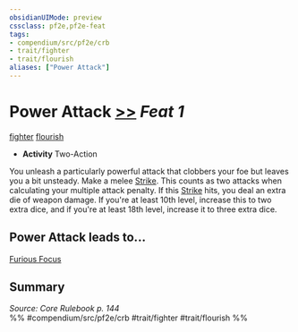 ```yaml
---
obsidianUIMode: preview
cssclass: pf2e,pf2e-feat
tags:
- compendium/src/pf2e/crb
- trait/fighter
- trait/flourish
aliases: ["Power Attack"]
---
```

# Power Attack  [>>](rules/core-rulebook/chapter-9-playing-the-game.md#Actions "Two-Action") *Feat 1*  
[fighter](rules/traits/fighter.md)  [flourish](rules/traits/flourish.md)  

- **Activity** Two-Action

You unleash a particularly powerful attack that clobbers your foe but leaves you a bit unsteady. Make a melee [Strike](rules/actions/strike.md). This counts as two attacks when calculating your multiple attack penalty. If this [Strike](rules/actions/strike.md) hits, you deal an extra die of weapon damage. If you're at least 10th level, increase this to two extra dice, and if you're at least 18th level, increase it to three extra dice.

## Power Attack leads to...

[Furious Focus](compendium/feats/furious-focus.md)

## Summary

*Source: Core Rulebook p. 144*  
%% #compendium/src/pf2e/crb #trait/fighter #trait/flourish %%